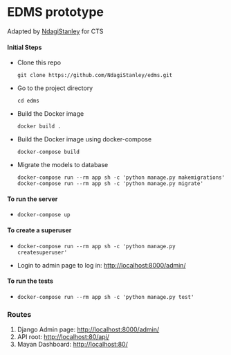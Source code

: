 # EDMS prototype

Adapted by [NdagiStanley](https://github.com/NdagiStanley) for CTS

#### Initial Steps
- Clone this repo
  ```
  git clone https://github.com/NdagiStanley/edms.git
  ```

- Go to the project directory
  ```
  cd edms
  ```
- Build the Docker image
  ```
  docker build .
  ```
- Build the Docker image using docker-compose
  ```
  docker-compose build
  ```
- Migrate the models to database
  ```
  docker-compose run --rm app sh -c 'python manage.py makemigrations'
  docker-compose run --rm app sh -c 'python manage.py migrate'
  ```


#### To run the server
-   ```
    docker-compose up
    ```
#### To create a superuser
- ```
  docker-compose run --rm app sh -c 'python manage.py createsuperuser'
  ```
- Login to admin page to log in:
  <http://localhost:8000/admin/>


#### To run the tests
- ```
  docker-compose run --rm app sh -c 'python manage.py test'
  ```

### Routes

1. Django Admin page:   <http://localhost:8000/admin/>
1. API root:            <http://localhost:80/api/>
1. Mayan Dashboard:     <http://localhost:80/>
